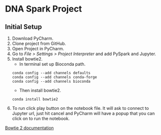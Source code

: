 # DNA Spark Project
## Initial Setup
1. Download PyCharm.
2. Clone project from GitHub.
3. Open Project in PyCharm.
4. Go to *File > Settings > Project Interpreter* and add PySpark and Jupyter.
5. Install bowtie2.
    * In terminal set up Bioconda path.
    ```
    conda config --add channels defaults
    conda config --add channels conda-forge
    conda config --add channels bioconda
    ```
    * Then install bowtie2.
    ```
    conda install bowtie2
    ```
6. To run click play button on the notebook file. It will ask to connect to Jupyter url, just hit cancel and PyCharm 
will have a popup that you can click on to run the notebook.

[Bowtie 2 documentation](http://bowtie-bio.sourceforge.net/bowtie2/manual.shtml#introduction)